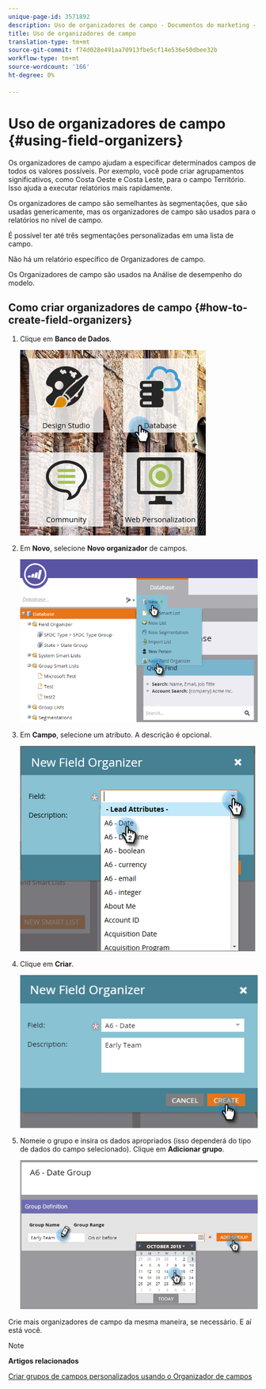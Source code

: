 ```yaml
---
unique-page-id: 3571892
description: Uso de organizadores de campo - Documentos do marketing - Documentação do produto
title: Uso de organizadores de campo
translation-type: tm+mt
source-git-commit: f74d028e491aa70913fbe5cf14e536e50dbee32b
workflow-type: tm+mt
source-wordcount: '166'
ht-degree: 0%

---
```



# Uso de organizadores de campo {#using-field-organizers}

Os organizadores de campo ajudam a especificar determinados campos de todos os valores possíveis. Por exemplo, você pode criar agrupamentos significativos, como Costa Oeste e Costa Leste, para o campo Território. Isso ajuda a executar relatórios mais rapidamente.

Os organizadores de campo são semelhantes às segmentações, que são usadas genericamente, mas os organizadores de campo são usados para o relatórios no nível de campo.

É possível ter até três segmentações personalizadas em uma lista de campo.

Não há um relatório específico de Organizadores de campo.

Os Organizadores de campo são usados na Análise de desempenho do modelo.

## Como criar organizadores de campo {#how-to-create-field-organizers}

1. Clique em **Banco de Dados**.

   ![](assets/db.png)

1. Em **Novo**, selecione **Novo organizador** de campos.

   ![](assets/two-1.png)

1. Em **Campo**, selecione um atributo. A descrição é opcional.

   ![](assets/three-1.png)

1. Clique em **Criar**.

   ![](assets/image2015-9-3-16-3a36-3a31.png)

1. Nomeie o grupo e insira os dados apropriados (isso dependerá do tipo de dados do campo selecionado). Clique em **Adicionar grupo**.

   ![](assets/image2015-9-3-16-3a40-3a45.png)

Crie mais organizadores de campo da mesma maneira, se necessário. E aí está você.

>[!NOTE]
>
>**Artigos relacionados**
>
>[Criar grupos de campos personalizados usando o Organizador de campos](/help/marketo/product-docs/reporting/revenue-cycle-analytics/revenue-tools/field-organizers/create-custom-field-groups-using-the-field-organizer.md)
